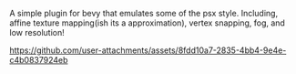 A simple plugin for bevy that emulates some of the psx style. Including, affine texture mapping(ish its a approximation), vertex snapping, fog, and low resolution!


https://github.com/user-attachments/assets/8fdd10a7-2835-4bb4-9e4e-c4b0837924eb
